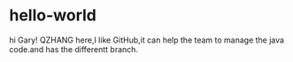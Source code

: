 # hello-world

hi Gary!
QZHANG here,I like GitHub,it can help the team to manage the java code.and has the differentt branch.
